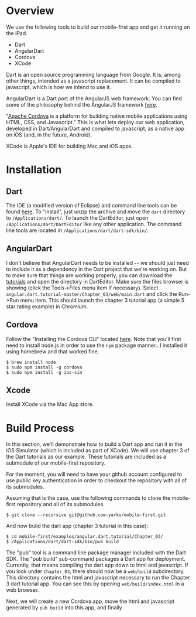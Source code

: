 Overview
================

We use the following tools to build our mobile-first app and get it running on the iPad.

* Dart
* AngularDart
* Cordova
* XCode

Dart is an open source programming language from Google. It is, among other
things, intended as a javascript replacement. It can be compiled to javascript,
which is how we intend to use it.

AngularDart is a Dart port of the AngularJS web framework. You can find some of
the philosophy behind the AngularJS framework
[here](https://docs.angularjs.org/guide/introduction).

"[Apache Cordova](http://cordova.apache.org) is a platform for building native
mobile applications using HTML, CSS, and Javascript." This is what lets deploy
our web application, developed in Dart/AngularDart and compiled to javascript,
as a native app on iOS (and, in the future, Android).

XCode is Apple's IDE for building Mac and iOS apps.

Installation
=================

Dart
----------

The IDE (a modified version of Eclipse) and command line tools can be found
[here](https://www.dartlang.org/tools/editor/). To "install", just unzip the
archive and move the `dart` directory to `/Applications/dart/`. To launch the
DartEditor, just open `/Applications/dart/DartEditor` like any other
application. The command line tools are located in
`/Applications/dart/dart-sdk/bin/`.

AngularDart
-------------

I don't believe that AngularDart needs to be installed -- we should just need
to include it as a dependency in the Dart project that we're working on. But to
make sure that things are working properly, you can download the
[tutorials](https://github.com/angular/angular.dart.tutorial) and open the
directory in DartEditor. Make sure the files browser is showing (click the
Tools->Files menu item if necessary). Select
`angular.dart.tutorial-master/Chapter_03/web/main.dart` and click the Run->Run
menu item. This should launch the chapter 3 tutorial app (a simple 5 star
rating example) in Chromium.

Cordova 
--------------

Follow the "Installing the Cordova CLI" located
[here](https://cordova.apache.org/docs/en/3.0.0/guide_cli_index.md.html). Note
that you'll first need to install node.js in order to use the `npm` package
manner.. I installed it using homebrew and that worked fine.

	$ brew install node
	$ sudo npm install -g cordova
	$ sudo npm install -g ios-sim

Xcode
---------------

Install XCode via the Mac App store.

Build Process
=====================================================

In this section, we'll demonstrate how to build a Dart app and run it in the
iOS Simulator (which is included as part of XCode). We will use chapter 3 of
the Dart tutorials as our example. These tutorials are included as a submodule
of our mobile-first repository.

For the moment, you will need to have your github account configured to use
public key authentication in order to checkout the repository with all of its
submodules.

Assuming that is the case, use the following commands to clone the mobile-first
repository and all of its submodules.

	$ git clone --recursive git@github.com:yarko/mobile-first.git

And now build the dart app (chapter 3 tutorial in this case):

	$ cd mobile-first/examples/angular.dart.tutorial/Chapter_03/
	$ /Applications/dart/dart-sdk/bin/pub build

The "pub" tool is a command line package manager included with the Dart SDK.
The "pub build" sub-command packages a Dart app for deployment. Currently, that
means compiling the dart app down to html and javascript. If you look under
`Chapter_03`, there should now be a `web/build` subdirectory. This directory
contains the html and javascript necessary to run the Chapter 3 dart tutorial
app. You can see this by opening `web/build/index.html` in a web browser.

Next, we will create a new Cordova app, move the html and javascript generated
by `pub build` into this app, and finally

